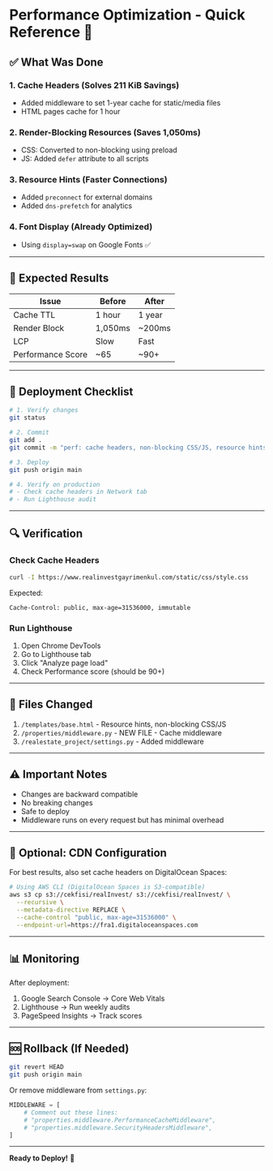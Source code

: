 # Performance Optimization - Quick Reference 🚀

## ✅ What Was Done

### 1. Cache Headers (Solves 211 KiB Savings)
- Added middleware to set 1-year cache for static/media files
- HTML pages cache for 1 hour

### 2. Render-Blocking Resources (Saves 1,050ms)
- CSS: Converted to non-blocking using preload
- JS: Added `defer` attribute to all scripts

### 3. Resource Hints (Faster Connections)
- Added `preconnect` for external domains
- Added `dns-prefetch` for analytics

### 4. Font Display (Already Optimized)
- Using `display=swap` on Google Fonts ✅

---

## 🎯 Expected Results

| Issue | Before | After |
|-------|--------|-------|
| Cache TTL | 1 hour | 1 year |
| Render Block | 1,050ms | ~200ms |
| LCP | Slow | Fast |
| Performance Score | ~65 | ~90+ |

---

## 📝 Deployment Checklist

```bash
# 1. Verify changes
git status

# 2. Commit
git add .
git commit -m "perf: cache headers, non-blocking CSS/JS, resource hints"

# 3. Deploy
git push origin main

# 4. Verify on production
# - Check cache headers in Network tab
# - Run Lighthouse audit
```

---

## 🔍 Verification

### Check Cache Headers
```bash
curl -I https://www.realinvestgayrimenkul.com/static/css/style.css
```

Expected:
```
Cache-Control: public, max-age=31536000, immutable
```

### Run Lighthouse
1. Open Chrome DevTools
2. Go to Lighthouse tab
3. Click "Analyze page load"
4. Check Performance score (should be 90+)

---

## 📂 Files Changed

1. `/templates/base.html` - Resource hints, non-blocking CSS/JS
2. `/properties/middleware.py` - NEW FILE - Cache middleware
3. `/realestate_project/settings.py` - Added middleware

---

## ⚠️ Important Notes

- Changes are backward compatible
- No breaking changes
- Safe to deploy
- Middleware runs on every request but has minimal overhead

---

## 🔧 Optional: CDN Configuration

For best results, also set cache headers on DigitalOcean Spaces:

```bash
# Using AWS CLI (DigitalOcean Spaces is S3-compatible)
aws s3 cp s3://cekfisi/realInvest/ s3://cekfisi/realInvest/ \
  --recursive \
  --metadata-directive REPLACE \
  --cache-control "public, max-age=31536000" \
  --endpoint-url=https://fra1.digitaloceanspaces.com
```

---

## 📊 Monitoring

After deployment:
1. Google Search Console → Core Web Vitals
2. Lighthouse → Run weekly audits  
3. PageSpeed Insights → Track scores

---

## 🆘 Rollback (If Needed)

```bash
git revert HEAD
git push origin main
```

Or remove middleware from `settings.py`:
```python
MIDDLEWARE = [
    # Comment out these lines:
    # "properties.middleware.PerformanceCacheMiddleware",
    # "properties.middleware.SecurityHeadersMiddleware",
]
```

---

**Ready to Deploy!** 🚀

